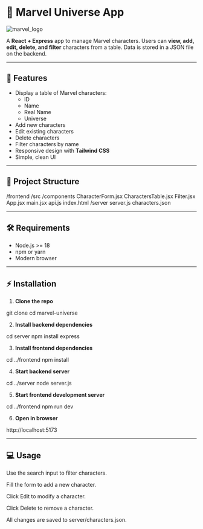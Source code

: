 # 🦸 Marvel Universe App

![marvel_logo](https://github.com/user-attachments/assets/09760bcb-e401-45f8-a6e6-9c1ff735285a)


A **React + Express** app to manage Marvel characters. Users can **view, add, edit, delete, and filter** characters from a table. Data is stored in a JSON file on the backend.

---

## 🚀 Features

- Display a table of Marvel characters:
  - ID
  - Name
  - Real Name
  - Universe
- Add new characters
- Edit existing characters
- Delete characters
- Filter characters by name
- Responsive design with **Tailwind CSS**
- Simple, clean UI

---

## 📂 Project Structure

/frontend
/src
/components
CharacterForm.jsx
CharactersTable.jsx
Filter.jsx
App.jsx
main.jsx
api.js
index.html
/server
server.js
characters.json

---

## 🛠 Requirements

- Node.js >= 18
- npm or yarn
- Modern browser

---

## ⚡ Installation

1. **Clone the repo**

git clone <your-repo-url>
cd marvel-universe

2. **Install backend dependencies**

cd server
npm install express


3. **Install frontend dependencies**


cd ../frontend
npm install


4. **Start backend server**


cd ../server
node server.js


5. **Start frontend development server**

 
cd ../frontend
npm run dev


6. **Open in browser**

http://localhost:5173

---

## 💻 Usage

Use the search input to filter characters.

Fill the form to add a new character.

Click Edit to modify a character.

Click Delete to remove a character.

All changes are saved to server/characters.json.
